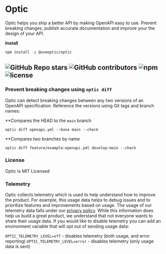 
# Optic

Optic helps you ship a better API by making OpenAPI easy to use. Prevent breaking changes, publish accurate documentation and improve your the design of your API.

**Install**
```bash
npm install -g @useoptic/optic
```

 
![GitHub Repo stars](https://img.shields.io/github/stars/opticdev/optic?style=social) ![GitHub contributors](https://img.shields.io/github/contributors-anon/opticdev/optic?style=social) ![npm](https://img.shields.io/npm/dm/@useoptic/openapi-io?style=social) ![license](https://img.shields.io/github/license/opticdev/optic?style=social)
---

### Prevent breaking changes using `optic diff`
Optic can detect breaking changes between any two versions of an OpenAPI specification. Reference the versions using Git tags and branch names:

**Compares the HEAD to the `main` branch
```
optic diff openapi.yml --base main --check
```
**Compares two branches by name
```
optic diff feature/example:openapi.yml develop:main --check
```





### License
Optic is MIT Licensed 

### Telemetry
Optic collects telemetry which is used to help understand how to improve the product. For example, this usage data helps to debug issues and to prioritize features and improvements based on usage. The usage of our telemetry data falls under our [privacy policy](https://www.useoptic.com/privacy-policy). While this information does help us build a great product, we understand that not everyone wants to share their usage data. If you would like to disable telemetry you can add an environment variable that will opt out of sending usage data:

`OPTIC_TELEMETRY_LEVEL=off` - disables telemetry (both usage, and error reporting)
`OPTIC_TELEMETRY_LEVEL=error` - disables telemetry (only usage data is sent)

